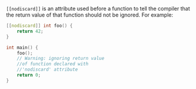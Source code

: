 `[[nodiscard]]` is an attribute used before a function to tell the compiler that the return value of that function should not be ignored. For example:
```cpp
[[nodiscard]] int foo() {
    return 42;
}

int main() {
    foo(); 
    // Warning: ignoring return value
    //of function declared with 
    //'nodiscard' attribute
    return 0;
}

```